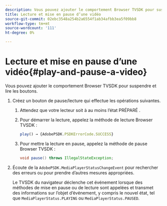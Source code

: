 ```yaml
---
description: Vous pouvez ajouter le comportement Browser TVSDK pour suspendre et lire les boutons.
title: Lecture et mise en pause d’une vidéo
source-git-commit: 02ebc3548a254b2a6554f1ab34afbb3ea5f09bb8
workflow-type: tm+mt
source-wordcount: '111'
ht-degree: 0%

---
```


# Lecture et mise en pause d’une vidéo{#play-and-pause-a-video}

Vous pouvez ajouter le comportement Browser TVSDK pour suspendre et lire les boutons.

1. Créez un bouton de pause/lecture qui effectue les opérations suivantes.
   1. Attendez que votre lecteur soit à au moins l’état PRÉPARÉ .
   1. Pour démarrer la lecture, appelez la méthode de lecture Browser TVSDK :

      ```js
      play() → {AdobePSDK.PSDKErrorCode.SUCCESS}
      ```

   1. Pour mettre la lecture en pause, appelez la méthode de pause Browser TVSDK :

      ```java
      void pause() throws IllegalStateException;
      ```

1. Écoute de la `AdobePSDK.MediaPlayerStatusChangeEvent` pour rechercher des erreurs ou pour prendre d’autres mesures appropriées.

   Le TVSDK du navigateur déclenche cet événement lorsque des méthodes de mise en pause ou de lecture sont appelées et transmet des informations sur l’objet d’événement, y compris le nouvel état, tel que `MediaPlayerStatus.PLAYING` ou `MediaPlayerStatus.PAUSED`.
